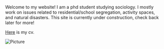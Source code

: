 Welcome to my website! I am a phd student studying sociology. I mostly work on issues related to residential/school segregation, activity spaces, and natural disasters. This site is currently under construction, check back later for more!

[Here](https://drive.google.com/file/d/14aY0HN5zfKkvqx1UXPaWMbti41_PsqSO/view?usp=sharing) is my cv. 


![Picture](/tylermcdaniel.github.io/IMG_0713(2).JPG)
